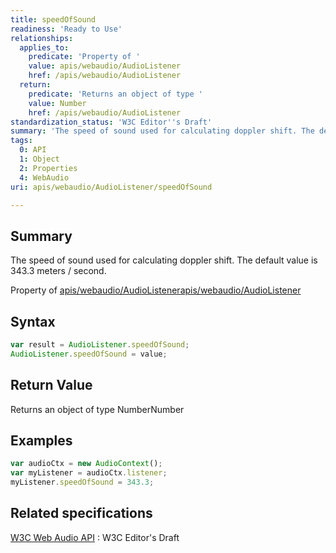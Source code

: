 ```yaml
---
title: speedOfSound
readiness: 'Ready to Use'
relationships:
  applies_to:
    predicate: 'Property of '
    value: apis/webaudio/AudioListener
    href: /apis/webaudio/AudioListener
  return:
    predicate: 'Returns an object of type '
    value: Number
    href: /apis/webaudio/AudioListener
standardization_status: 'W3C Editor''s Draft'
summary: 'The speed of sound used for calculating doppler shift. The default value is 343.3 meters / second.'
tags:
  0: API
  1: Object
  2: Properties
  4: WebAudio
uri: apis/webaudio/AudioListener/speedOfSound

---
```

## <span>Summary</span>

The speed of sound used for calculating doppler shift. The default value is 343.3 meters / second.

Property of [apis/webaudio/AudioListener](/apis/webaudio/AudioListener)[apis/webaudio/AudioListener](/apis/webaudio/AudioListener)

## <span>Syntax</span>

``` js
var result = AudioListener.speedOfSound;
AudioListener.speedOfSound = value;
```

## <span>Return Value</span>

Returns an object of type NumberNumber

## <span>Examples</span>

``` js
var audioCtx = new AudioContext();
var myListener = audioCtx.listener;
myListener.speedOfSound = 343.3;
```

## <span>Related specifications</span>

[W3C Web Audio API](http://webaudio.github.io/web-audio-api/)
:   W3C Editor's Draft
